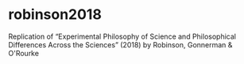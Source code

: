 # robinson2018

Replication of “Experimental Philosophy of Science and Philosophical Differences Across the Sciences” (2018) by Robinson, Gonnerman & O'Rourke
